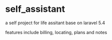 # self_assistant
a self project for life assitant base on laravel 5.4

features include billing, locating, plans and notes
